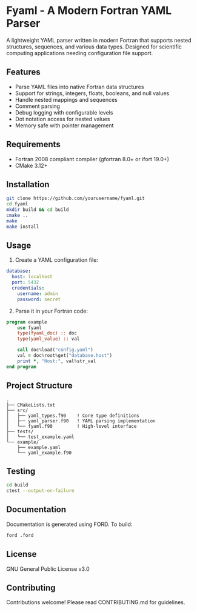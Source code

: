 # Fyaml - A Modern Fortran YAML Parser

A lightweight YAML parser written in modern Fortran that supports nested structures, sequences, and various data types. Designed for scientific computing applications needing configuration file support.

## Features

- Parse YAML files into native Fortran data structures
- Support for strings, integers, floats, booleans, and null values
- Handle nested mappings and sequences
- Comment parsing
- Debug logging with configurable levels
- Dot notation access for nested values
- Memory safe with pointer management

## Requirements

- Fortran 2008 compliant compiler (gfortran 8.0+ or ifort 19.0+)
- CMake 3.12+

## Installation

```bash
git clone https://github.com/yourusername/fyaml.git
cd fyaml
mkdir build && cd build
cmake ..
make
make install
```

## Usage
1) Create a YAML configuration file:

```yaml
database:
  host: localhost
  port: 5432
  credentials:
    username: admin
    password: secret
```

2) Parse it in your Fortran code:
```fortran
program example
    use fyaml
    type(fyaml_doc) :: doc
    type(yaml_value) :: val

    call doc%load("config.yaml")
    val = doc%root%get("database.host")
    print *, "Host:", val%str_val
end program
```

## Project Structure
```
.
├── CMakeLists.txt
├── src/
│   ├── yaml_types.f90    ! Core type definitions
│   ├── yaml_parser.f90   ! YAML parsing implementation
│   └── fyaml.f90         ! High-level interface
├── tests/
│   └── test_example.yaml
└── example/
    ├── example.yaml
    └── yaml_example.f90
```

## Testing
```bash
cd build
ctest --output-on-failure
```

## Documentation
Documentation is generated using FORD. To build:

```bash
ford .ford
```

## License
GNU General Public License v3.0

## Contributing
Contributions welcome! Please read CONTRIBUTING.md for guidelines.